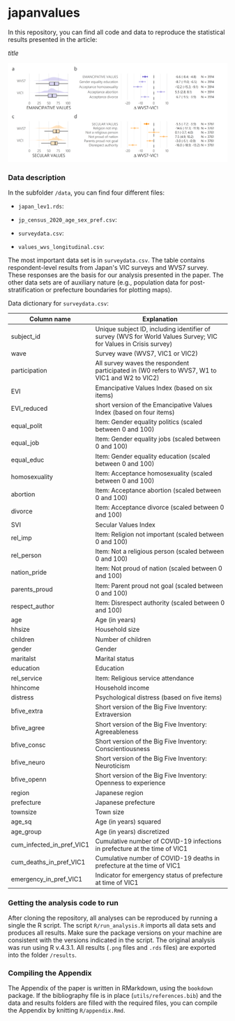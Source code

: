 # japanvalues

In this repository, you can find all code and data to reproduce the statistical results presented in the article:

*title*

<p align="left">
<img src="results/p_coeff_models1.png" width="800">
</p>

### Data description

In the subfolder `/data`, you can find four different files:

- `japan_lev1.rds`:

- `jp_census_2020_age_sex_pref.csv`:

- `surveydata.csv`:

- `values_wvs_longitudinal.csv`: 

The most important data set is in `surveydata.csv`. The table contains respondent-level results from Japan's VIC surveys and WVS7 survey. These responses are the basis for our analysis presented in the paper. The other data sets are of auxiliary nature (e.g., population data for post-stratification or prefecture boundaries for plotting maps).

Data dictionary for `surveydata.csv`:


| Column name               | Explanation                                         
|-----------------------------|-----------------------------------------------------------
subject_id | Unique subject ID, including identifier of survey (WVS for World Values Survey; VIC for Values in Crisis survey)
wave | Survey wave (WVS7, VIC1 or VIC2)
participation | All survey waves the respondent participated in (W0 refers to WVS7, W1 to VIC1 and W2 to VIC2)
EVI | Emancipative Values Index (based on six items)
EVI_reduced | short version of the Emancipative Values Index (based on four items)
equal_polit | Item: Gender equality politics (scaled between 0 and 100)
equal_job | Item: Gender equality jobs (scaled between 0 and 100)
equal_educ | Item: Gender equality education (scaled between 0 and 100)
homosexuality | Item: Acceptance homosexuality (scaled between 0 and 100)
abortion | Item: Acceptance abortion (scaled between 0 and 100)
divorce | Item: Acceptance divorce (scaled between 0 and 100)
SVI | Secular Values Index 
rel_imp | Item: Religion not important (scaled between 0 and 100)
rel_person | Item: Not a religious person (scaled between 0 and 100)
nation_pride | Item: Not proud of nation (scaled between 0 and 100)
parents_proud | Item: Parent proud not goal (scaled between 0 and 100)
respect_author | Item: Disrespect authority (scaled between 0 and 100)
age | Age (in years)
hhsize | Household size
children | Number of children
gender | Gender
maritalst | Marital status
education | Education
rel_service | Item: Religious service attendance
hhincome | Household income
distress | Psychological distress (based on five items)
bfive_extra | Short version of the Big Five Inventory: Extraversion
bfive_agree | Short version of the Big Five Inventory: Agreeableness
bfive_consc | Short version of the Big Five Inventory: Conscientiousness
bfive_neuro | Short version of the Big Five Inventory: Neuroticism
bfive_openn | Short version of the Big Five Inventory: Openness to experience
region | Japanese region
prefecture | Japanese prefecture
townsize | Town size
age_sq | Age (in years) squared
age_group | Age (in years) discretized
cum_infected_in_pref_VIC1 | Cumulative number of COVID-19 infections in prefecture at the time of VIC1
cum_deaths_in_pref_VIC1 | Cumulative number of COVID-19 deaths in prefecture at the time of VIC1
emergency_in_pref_VIC1 | Indicator for emergency status of prefecture at time of VIC1

### Getting the analysis code to run

After cloning the repository, all analyses can be reproduced by running a single the R script. The script `R/run_analysis.R` imports all data sets and produces all results. Make sure the package versions on your machine are consistent with the versions indicated in the script. The original analysis was run using R v.4.3.1. All results (`.png` files and `.rds` files) are exported into the folder `/results`.

### Compiling the Appendix

The Appendix of the paper is written in RMarkdown, using the `bookdown` package. If the bibliography file is in place (`utils/references.bib`) and the data and results folders are filled with the required files, you can compile the Appendix by knitting `R/appendix.Rmd`.

